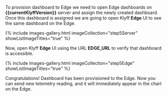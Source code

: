 To provision dashboard to Edge we need to open Edge dashboards on **{{currentKlyffVersion}}** server and assign the newly created dashboard. 
Once this dashboard is assigned we are going to open Klyff **Edge** UI to see the same dashboard on the Edge.

{% include images-gallery.html imageCollection="step5Server" showListImageTitles="true" %}

Now, open Klyff **Edge** UI using the URL **EDGE_URL** to verify that dashboard is accessible.

{% include images-gallery.html imageCollection="step5Edge" showListImageTitles="true" %}

Congratulations! Dashboard has been provisioned to the Edge. Now you can send new telemetry reading, and it will immediately appear in the chart on the Edge.